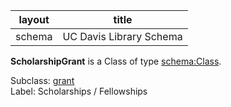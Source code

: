 
| layout| title |
| ------------- |:-------------:|
| schema     | UC Davis Library Schema     |

**ScholarshipGrant** is a Class of type [schema:Class](http://schema.org/Class). <br /> 

Subclass: [grant](http://schema.library.ucdavis.edu/grant)<br /> Label: Scholarships / Fellowships<br /> 
